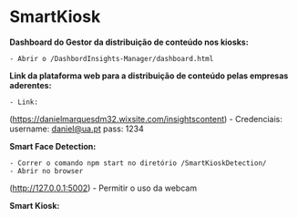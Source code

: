 # SmartKiosk

**Dashboard do Gestor da distribuição de conteúdo nos kiosks:**

	- Abrir o /DashbordInsights-Manager/dashboard.html




**Link da plataforma web para a distribuição de conteúdo pelas empresas aderentes:**

	- Link:	
(https://danielmarquesdm32.wixsite.com/insightscontent)
	- Credenciais:
		username: daniel@ua.pt
		pass: 1234



**Smart Face Detection:**

	- Correr o comando npm start no diretório /SmartKioskDetection/
	- Abrir no browser
(http://127.0.0.1:5002)
	- Permitir o uso da webcam



**Smart Kiosk:**
